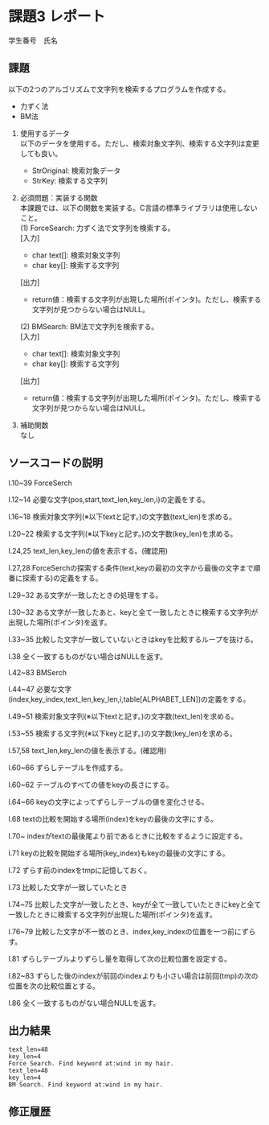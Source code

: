 # 課題3 レポート
学生番号　氏名


## 課題  

以下の2つのアルゴリズムで文字列を検索するプログラムを作成する。  
- 力ずく法
- BM法

1. 使用するデータ  
以下のデータを使用する。ただし、検索対象文字列、検索する文字列は変更しても良い。  
    - StrOriginal: 検索対象データ
    - StrKey: 検索する文字列

2. 必須問題：実装する関数  
本課題では、以下の関数を実装する。C言語の標準ライブラリは使用しないこと。  
    (1) ForceSearch: 力ずく法で文字列を検索する。  
    [入力]  
    - char text[]: 検索対象文字列  
    - char key[]: 検索する文字列  

    [出力]  
    - return値：検索する文字列が出現した場所(ポインタ)。ただし、検索する文字列が見つからない場合はNULL。  

    (2) BMSearch: BM法で文字列を検索する。  
    [入力]  
    - char text[]: 検索対象文字列  
    - char key[]: 検索する文字列  
 
    [出力]  
    - return値：検索する文字列が出現した場所(ポインタ)。ただし、検索する文字列が見つからない場合はNULL。  

3. 補助関数  
なし

## ソースコードの説明
l.10~39 ForceSerch

l.12~14 必要な文字(pos,start,text_len,key_len,i)の定義をする。

l.16~18 検索対象文字列(※以下textと記す。)の文字数(text_len)を求める。

l.20~22 検索する文字列(※以下keyと記す。)の文字数(key_len)を求める。

l.24,25 text_len,key_lenの値を表示する。(確認用)

l.27,28 ForceSerchの探索する条件(text,keyの最初の文字から最後の文字まで順番に探索する)の定義をする。

l.29~32 ある文字が一致したときの処理をする。

l.30~32 ある文字が一致したあと、keyと全て一致したときに検索する⽂字列が出現した場所(ポインタ)を返す。

l.33~35 比較した文字が一致していないときはkeyを比較するループを抜ける。

l.38 全く一致するものがない場合はNULLを返す。

l.42~83 BMSerch

l.44~47 必要な文字(index,key_index,text_len,key_len,i,table[ALPHABET_LEN])の定義をする。

l.49~51 検索対象文字列(※以下textと記す。)の文字数(text_len)を求める。

l.53~55 検索する文字列(※以下keyと記す。)の文字数(key_len)を求める。

l.57,58 text_len,key_lenの値を表示する。(確認用)

l.60~66 ずらしテーブルを作成する。

l.60~62 テーブルのすべての値をkeyの長さにする。

l.64~66 keyの文字によってずらしテーブルの値を変化させる。

l.68 textの比較を開始する場所(index)をkeyの最後の文字にする。

l.70~ indexがtextの最後尾より前であるときに比較をするように設定する。

l.71 keyの比較を開始する場所(key_index)もkeyの最後の文字にする。

l.72 ずらす前のindexをtmpに記憶しておく。

l.73 比較した文字が一致していたとき

l.74~75 比較した文字が一致したとき、keyが全て一致していたときにkeyと全て一致したときに検索する⽂字列が出現した場所(ポインタ)を返す。

l.76~79 比較した文字が不一致のとき、index,key_indexの位置を一つ前にずらす。

l.81 ずらしテーブルよりずらし量を取得して次の比較位置を設定する。

l.82~83 ずらした後のindexが前回のindexよりも小さい場合は前回(tmp)の次の位置を次の比較位置とする。

l.86 全く一致するものがない場合NULLを返す。


## 出力結果

```
text_len=48
key_len=4
Force Search. Find keyword at:wind in my hair.
text_len=48
key_len=4
BM Search. Find keyword at:wind in my hair.
```

## 修正履歴

